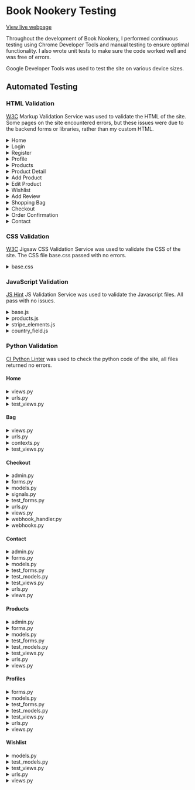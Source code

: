 # Book Nookery Testing

[View live webpage](https://book-nookery-7651786d7c47.herokuapp.com/)

Throughout the development of Book Nookery, I performed continuous testing using Chrome Developer Tools and manual testing to ensure optimal functionality. I also wrote unit tests to make sure the code worked well and was free of errors.

Google Developer Tools was used to test the site on various device sizes.

## Automated Testing

### HTML Validation

[W3C](https://validator.w3.org/) Markup Validation Service was used to validate the HTML of the site.
Some pages on the site encountered errors, but these issues were due to the backend forms or libraries, rather than my custom HTML.

<details>
<summary>Home</summary>
<img src="documentation/testing/validation/home-validation.png">
</details>
<details>
<summary>Login</summary>
<img src="documentation/testing/validation/login-validation.png">
</details>
<details>
<summary>Register</summary>
<img src="documentation/testing/validation/register-validation.png">
</details>
<details>
<summary>Profile</summary>
<img src="documentation/testing/validation/profile-validation.png">
</details>
<details>
<summary>Products</summary>
<img src="documentation/testing/validation/products-validation.png">
</details>
<details>
<summary>Product Detail</summary>
<img src="documentation/testing/validation/product-detail-validation.png">
</details>
<details>
<summary>Add Product</summary>
<img src="documentation/testing/validation/add-product-validation.png">
</details>
<details>
<summary>Edit Product</summary>
<img src="documentation/testing/validation/edit-product-validation.png">
</details>
<details>
<summary>Wishlist</summary>
<img src="documentation/testing/validation/wishlist-validation.png">
</details>
<details>
<summary>Add Review</summary>
<img src="documentation/testing/validation/add-review-validation.png">
</details>
<details>
<summary>Shopping Bag</summary>
<img src="documentation/testing/validation/bag-validation.png">
</details>
<details>
<summary>Checkout</summary>
<img src="documentation/testing/validation/checkout-validation.png">
</details>
<details>
<summary>Order Confirmation</summary>
<img src="documentation/testing/validation/order-confirmation-validation.png">
</details>
<details>
<summary>Contact</summary>
<img src="documentation/testing/validation/contact-validation.png">
</details>

### CSS Validation

[W3C](https://jigsaw.w3.org/css-validator/) Jigsaw CSS Validation Service was used to validate the CSS of the site.
The CSS file base.css passed with no errors.

<details>
<summary>base.css</summary>
<img src="documentation/testing/validation/css-validation.png">
</details>

### JavaScript Validation

[JS Hint](https://jshint.com/) JS Validation Service was used to validate the Javascript files. All pass with no issues.

<details>
<summary>base.js</summary>
<img src="documentation/testing/validation/base-js-validation.png">
</details>
<details>
<summary>products.js</summary>
<img src="documentation/testing/validation/products-js-validation.png">
</details>
<details>
<summary>stripe_elements.js</summary>
<img src="documentation/testing/validation/stripe-elements-js-validation.png">
</details>
<details>
<summary>country_field.js</summary>
<img src="documentation/testing/validation/country-field-js-validation.png">
</details>

### Python Validation

[CI Python Linter](#https://pep8ci.herokuapp.com/) was used to check the python code of the site, all files returned no errors.

#### Home

<details>
<summary>views.py</summary>
<img src="documentation/testing/python/home-views-python.png">
</details>
<details>
<summary>urls.py</summary>
<img src="documentation/testing/python/home-urls-python.png">
</details>
<details>
<summary>test_views.py</summary>
<img src="documentation/testing/python/home-test-views-python.png">
</details>

#### Bag

<details>
<summary>views.py</summary>
<img src="documentation/testing/python/bag-views-python.png">
</details>
<details>
<summary>urls.py</summary>
<img src="documentation/testing/python/bag-urls-python.png">
</details>
<details>
<summary>contexts.py</summary>
<img src="documentation/testing/python/bag-contexts-python.png">
</details>
<details>
<summary>test_views.py</summary>
<img src="documentation/testing/python/bag-test-views-python.png">
</details>

#### Checkout

<details>
<summary>admin.py</summary>
<img src="documentation/testing/python/checkout-admin-python.png">
</details>
<details>
<summary>forms.py</summary>
<img src="documentation/testing/python/checkout-forms-python.png">
</details>
<details>
<summary>models.py</summary>
<img src="documentation/testing/python/checkout-models-python.png">
</details>
<details>
<summary>signals.py</summary>
<img src="documentation/testing/python/checkout-signals-python.png">
</details>
<details>
<summary>test_forms.py</summary>
<img src="documentation/testing/python/checkout-test-forms-python.png">
</details>
<details>
<summary>urls.py</summary>
<img src="documentation/testing/python/checkout-urls-python.png">
</details>
<details>
<summary>views.py</summary>
<img src="documentation/testing/python/checkout-views-python.png">
</details>
<details>
<summary>webhook_handler.py</summary>
<img src="documentation/testing/python/checkout-webhook-handler-python.png">
</details>
<details>
<summary>webhooks.py</summary>
<img src="documentation/testing/python/checkout-webhooks-python.png">
</details>

#### Contact

<details>
<summary>admin.py</summary>
<img src="documentation/testing/python/contact-admin-python.png">
</details>
<details>
<summary>forms.py</summary>
<img src="documentation/testing/python/contact-forms-python.png">
</details>
<details>
<summary>models.py</summary>
<img src="documentation/testing/python/contact-models-python.png">
</details>
<details>
<summary>test_forms.py</summary>
<img src="documentation/testing/python/contact-test-forms-python.png">
</details>
<details>
<summary>test_models.py</summary>
<img src="documentation/testing/python/contact-test-models-python.png">
</details>
<details>
<summary>test_views.py</summary>
<img src="documentation/testing/python/contact-test-views-python.png">
</details>
<details>
<summary>urls.py</summary>
<img src="documentation/testing/python/contact-urls-python.png">
</details>
<details>
<summary>views.py</summary>
<img src="documentation/testing/python/contact-views-python.png">
</details>

#### Products

<details>
<summary>admin.py</summary>
<img src="documentation/testing/python/products-admin-python.png">
</details>
<details>
<summary>forms.py</summary>
<img src="documentation/testing/python/products-forms-python.png">
</details>
<details>
<summary>models.py</summary>
<img src="documentation/testing/python/products-models-python.png">
</details>
<details>
<summary>test_forms.py</summary>
<img src="documentation/testing/python/products-test-forms-python.png">
</details>
<details>
<summary>test_models.py</summary>
<img src="documentation/testing/python/products-test-models-python.png">
</details>
<details>
<summary>test_views.py</summary>
<img src="documentation/testing/python/products-test-views-python.png">
</details>
<details>
<summary>urls.py</summary>
<img src="documentation/testing/python/products-urls-python.png">
</details>
<details>
<summary>views.py</summary>
<img src="documentation/testing/python/products-views-python.png">
</details>

#### Profiles

<details>
<summary>forms.py</summary>
<img src="documentation/testing/python/profiles-forms-python.png">
</details>
<details>
<summary>models.py</summary>
<img src="documentation/testing/python/profiles-models-python.png">
</details>
<details>
<summary>test_forms.py</summary>
<img src="documentation/testing/python/profiles-test-forms-python.png">
</details>
<details>
<summary>test_models.py</summary>
<img src="documentation/testing/python/profiles-test-models-python.png">
</details>
<details>
<summary>test_views.py</summary>
<img src="documentation/testing/python/profiles-test-views-python.png">
</details>
<details>
<summary>urls.py</summary>
<img src="documentation/testing/python/profiles-urls-python.png">
</details>
<details>
<summary>views.py</summary>
<img src="documentation/testing/python/profiles-views-python.png">
</details>

#### Wishlist

<details>
<summary>models.py</summary>
<img src="documentation/testing/python/wishlist-models-python.png">
</details>
<details>
<summary>test_models.py</summary>
<img src="documentation/testing/python/wishlist-test-models-python.png">
</details>
<details>
<summary>test_views.py</summary>
<img src="documentation/testing/python/wishlist-test-views-python.png">
</details>
<details>
<summary>urls.py</summary>
<img src="documentation/testing/python/wishlist-urls-python.png">
</details>
<details>
<summary>views.py</summary>
<img src="documentation/testing/python/wishlist-views-python.png">
</details>